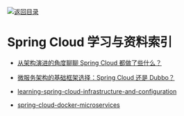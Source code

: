 [![返回目录](https://parg.co/UGo)](https://github.com/wxyyxc1992/Awesome-Reference) 
 
 
# Spring Cloud 学习与资料索引

* [从架构演进的角度聊聊 Spring Cloud 都做了些什么？](https://mp.weixin.qq.com/s/MNBGWjm-QJtbVnD7tlaufQ)

* [微服务架构的基础框架选择：Spring Cloud 还是 Dubbo？](http://blog.didispace.com/microservice-framework/)

* [learning-spring-cloud-infrastructure-and-configuration](https://www.javacodegeeks.com/2015/06/learning-spring-cloud-infrastructure-and-configuration.html)

* [spring-cloud-docker-microservices](http://www.kennybastani.com/2015/07/spring-cloud-docker-microservices.html)
